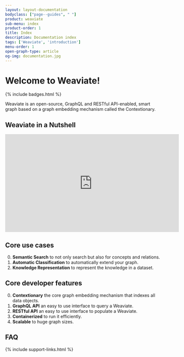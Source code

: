 ```yaml
---
layout: layout-documentation
bodyclass: ["page--guides", " "]
product: weaviate
sub-menu: index
product-order: 1
title: Index
description: Documentation index
tags: ['Weaviate', 'introduction']
menu-order: 1
open-graph-type: article
og-img: documentation.jpg
---
```


# Welcome to Weaviate!

{% include badges.html %}

Weaviate is an open-source, GraphQL and RESTful API-enabled, smart graph based on a graph embedding mechanism called the Contextionary.

## Weaviate in a Nutshell

<p><iframe width="560" height="315" src="https://www.youtube.com/embed/ImuofO5V0Cc" frameborder="0" allow="accelerometer; autoplay; encrypted-media; gyroscope; picture-in-picture" allowfullscreen></iframe></p>

## Core use cases

0. **Semantic Search** to not only search but also for concepts and relations.
0. **Automatic Classification** to automatically extend your graph.
0. **Knowledge Representation** to represent the knowledge in a dataset.

## Core developer features

0. **Contextionary** the core graph embedding mechanism that indexes all data objects.
0. **GraphQL API** an easy to use interface to query a Weaviate.
0. **RESTful API** an easy to use interface to populate a Weaviate.
0. **Containerized** to run it efficiently.
0. **Scalable** to huge graph sizes.

## FAQ

{% include support-links.html %}